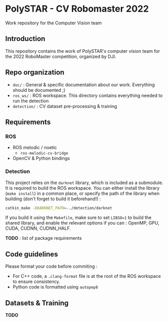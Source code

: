 # PolySTAR - CV Robomaster 2022

Work repository for the Computer Vision team

## Introduction

This repository contains the work of PolySTAR's computer vision team for the 2022 RoboMaster
competition, organized by DJI.

## Repo organization

- `doc/` : General & specific documentation about our work. Everything should be documented ;)
- `ros_ws/` : ROS workspace. This directory contains everything needed to run the detection
- `detection/` : CV dataset pre-processing & training

## Requirements

### ROS

- ROS melodic / noetic
  - `ros-melodic-cv-bridge`
- OpenCV & Python bindings

### Detection

This project relies on the `darknet` library, which is included as a submodule. It is required
to build the ROS workspace. You can either install the library (`make install`) in a common
place, or specify the path of the library when building (don't forget to build it beforehand!) :

```bash
catkin_make -DDARKNET_PATH=../detection/darknet
```

If you build it using the `Makefile`, make sure to set `LIBSO=1` to build the shared library,
and enable the relevant options if you can : OpenMP, GPU, CUDA, CUDNN, CUDNN_HALF.

**TODO** : list of package requirements

## Code guidelines

Please format your code before commiting :

- For C++ code, a `.clang-format` file is at the root of the ROS workspace to ensure consistency.
- Python code is formatted using `autopep8`

## Datasets & Training

**TODO**
